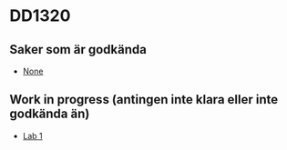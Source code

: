 # DD1320
## Saker som är godkända
* [None]()
## Work in progress (antingen inte klara eller inte godkända än)
* [Lab 1](https://github.com/naff1x/DD1320/tree/main/Labs/Lab%201)
